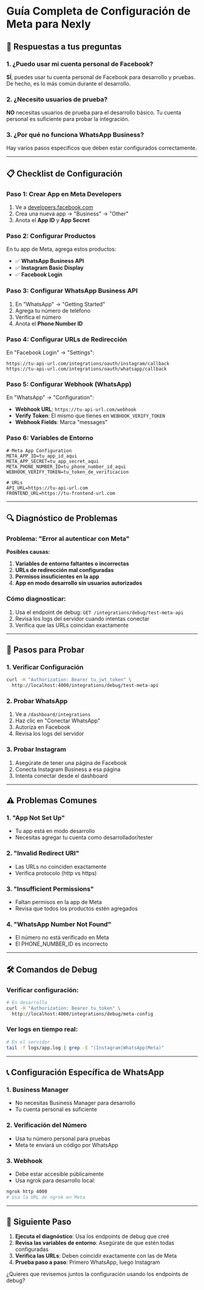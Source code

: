 # Guía Completa de Configuración de Meta para Nexly

## 🎯 Respuestas a tus preguntas

### 1. ¿Puedo usar mi cuenta personal de Facebook?
**SÍ**, puedes usar tu cuenta personal de Facebook para desarrollo y pruebas. De hecho, es lo más común durante el desarrollo.

### 2. ¿Necesito usuarios de prueba?
**NO** necesitas usuarios de prueba para el desarrollo básico. Tu cuenta personal es suficiente para probar la integración.

### 3. ¿Por qué no funciona WhatsApp Business?
Hay varios pasos específicos que deben estar configurados correctamente.

---

## 📋 Checklist de Configuración

### Paso 1: Crear App en Meta Developers
1. Ve a [developers.facebook.com](https://developers.facebook.com)
2. Crea una nueva app → "Business" → "Other"
3. Anota el **App ID** y **App Secret**

### Paso 2: Configurar Productos
En tu app de Meta, agrega estos productos:
- ✅ **WhatsApp Business API**
- ✅ **Instagram Basic Display**
- ✅ **Facebook Login**

### Paso 3: Configurar WhatsApp Business API
1. En "WhatsApp" → "Getting Started"
2. Agrega tu número de teléfono
3. Verifica el número
4. Anota el **Phone Number ID**

### Paso 4: Configurar URLs de Redirección
En "Facebook Login" → "Settings":
```
https://tu-api-url.com/integrations/oauth/instagram/callback
https://tu-api-url.com/integrations/oauth/whatsapp/callback
```

### Paso 5: Configurar Webhook (WhatsApp)
En "WhatsApp" → "Configuration":
- **Webhook URL**: `https://tu-api-url.com/webhook`
- **Verify Token**: El mismo que tienes en `WEBHOOK_VERIFY_TOKEN`
- **Webhook Fields**: Marca "messages"

### Paso 6: Variables de Entorno
```env
# Meta App Configuration
META_APP_ID=tu_app_id_aqui
META_APP_SECRET=tu_app_secret_aqui
META_PHONE_NUMBER_ID=tu_phone_number_id_aqui
WEBHOOK_VERIFY_TOKEN=tu_token_de_verificacion

# URLs
API_URL=https://tu-api-url.com
FRONTEND_URL=https://tu-frontend-url.com
```

---

## 🔍 Diagnóstico de Problemas

### Problema: "Error al autenticar con Meta"

**Posibles causas:**
1. **Variables de entorno faltantes o incorrectas**
2. **URLs de redirección mal configuradas**
3. **Permisos insuficientes en la app**
4. **App en modo desarrollo sin usuarios autorizados**

### Cómo diagnosticar:
1. Usa el endpoint de debug: `GET /integrations/debug/test-meta-api`
2. Revisa los logs del servidor cuando intentas conectar
3. Verifica que las URLs coincidan exactamente

---

## 🚀 Pasos para Probar

### 1. Verificar Configuración
```bash
curl -H "Authorization: Bearer tu_jwt_token" \
  http://localhost:4000/integrations/debug/test-meta-api
```

### 2. Probar WhatsApp
1. Ve a `/dashboard/integrations`
2. Haz clic en "Conectar WhatsApp"
3. Autoriza en Facebook
4. Revisa los logs del servidor

### 3. Probar Instagram
1. Asegúrate de tener una página de Facebook
2. Conecta Instagram Business a esa página
3. Intenta conectar desde el dashboard

---

## ⚠️ Problemas Comunes

### 1. "App Not Set Up"
- Tu app está en modo desarrollo
- Necesitas agregar tu cuenta como desarrollador/tester

### 2. "Invalid Redirect URI"
- Las URLs no coinciden exactamente
- Verifica protocolo (http vs https)

### 3. "Insufficient Permissions"
- Faltan permisos en la app de Meta
- Revisa que todos los productos estén agregados

### 4. "WhatsApp Number Not Found"
- El número no está verificado en Meta
- El PHONE_NUMBER_ID es incorrecto

---

## 🛠️ Comandos de Debug

### Verificar configuración:
```bash
# En desarrollo
curl -H "Authorization: Bearer tu_token" \
  http://localhost:4000/integrations/debug/meta-config
```

### Ver logs en tiempo real:
```bash
# En el servidor
tail -f logs/app.log | grep -E "(Instagram|WhatsApp|Meta)"
```

---

## 📞 Configuración Específica de WhatsApp

### 1. Business Manager
- No necesitas Business Manager para desarrollo
- Tu cuenta personal es suficiente

### 2. Verificación del Número
- Usa tu número personal para pruebas
- Meta te enviará un código por WhatsApp

### 3. Webhook
- Debe estar accesible públicamente
- Usa ngrok para desarrollo local:
```bash
ngrok http 4000
# Usa la URL de ngrok en Meta
```

---

## 🎯 Siguiente Paso

1. **Ejecuta el diagnóstico**: Usa los endpoints de debug que creé
2. **Revisa las variables de entorno**: Asegúrate de que estén todas configuradas
3. **Verifica las URLs**: Deben coincidir exactamente con las de Meta
4. **Prueba paso a paso**: Primero WhatsApp, luego Instagram

¿Quieres que revisemos juntos la configuración usando los endpoints de debug?
